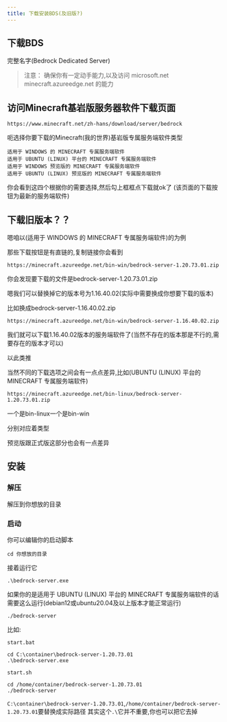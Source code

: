 ```yaml
---
title: 下载安装BDS(及旧版?)
---
```


## 下载BDS
完整名字(Bedrock Dedicated Server)
> 注意：
> 确保你有一定动手能力,以及访问
microsoft.net
minecraft.azureedge.net
的能力

## 访问Minecraft基岩版服务器软件下载页面
``` text
https://www.minecraft.net/zh-hans/download/server/bedrock
```

呃选择你要下载的Minecraft(我的世界)基岩版专属服务端软件类型
``` text
适用于 WINDOWS 的 MINECRAFT 专属服务端软件
适用于 UBUNTU (LINUX) 平台的 MINECRAFT 专属服务端软件
适用于 WINDOWS 预览版的 MINECRAFT 专属服务端软件
适用于 UBUNTU (LINUX) 预览版的 MINECRAFT 专属服务端软件
```
你会看到这四个根据你的需要选择,然后勾上框框点下载就ok了
(该页面的下载按钮为最新的服务端软件)

## 下载旧版本？？
嗯咱以(适用于 WINDOWS 的 MINECRAFT 专属服务端软件)的为例

那些下载按钮是有直链的,复制链接你会看到

``` text
https://minecraft.azureedge.net/bin-win/bedrock-server-1.20.73.01.zip
```
你会发现要下载的文件是bedrock-server-1.20.73.01.zip

嗯我们可以替换掉它的版本号为1.16.40.02(实际中需要换成你想要下载的版本)

比如换成bedrock-server-1.16.40.02.zip

``` text
https://minecraft.azureedge.net/bin-win/bedrock-server-1.16.40.02.zip
```

我们就可以下载1.16.40.02版本的服务端软件了(当然不存在的版本那是不行的,需要存在的版本才可以)

以此类推

当然不同的下载选项之间会有一点点差异,比如(UBUNTU (LINUX) 平台的 MINECRAFT 专属服务端软件)

``` text
https://minecraft.azureedge.net/bin-linux/bedrock-server-1.20.73.01.zip
```

一个是bin-linux一个是bin-win

分别对应着类型

预览版跟正式版这部分也会有一点差异

## 安装

### 解压

解压到你想放的目录

### 启动
你可以编辑你的启动脚本
``` text
cd 你想放的目录
```
接着运行它
``` text
.\bedrock-server.exe
```
如果你的是适用于 UBUNTU (LINUX) 平台的 MINECRAFT 专属服务端软件的话需要这么运行(debian12或ubuntu20.04及以上版本才能正常运行)
``` text
./bedrock-server
```

比如:

`start.bat`
``` text
cd C:\container\bedrock-server-1.20.73.01
.\bedrock-server.exe
```
`start.sh`
``` text
cd /home/container/bedrock-server-1.20.73.01
./bedrock-server
```

`C:\container\bedrock-server-1.20.73.01`,`/home/container/bedrock-server-1.20.73.01`要替换成实际路径
其实这个`.\`它并不重要,你也可以把它去掉